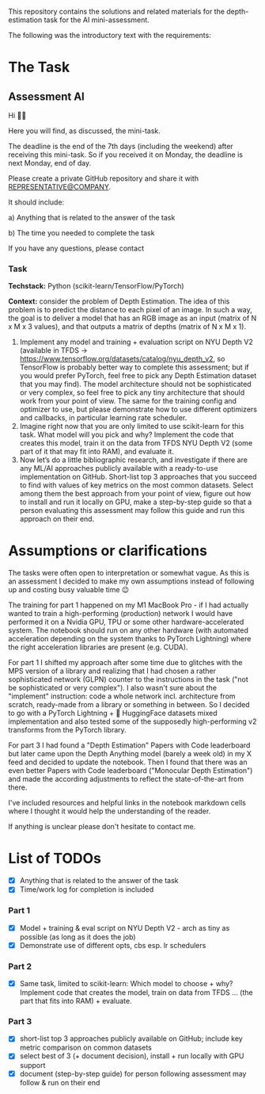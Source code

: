 This repository contains the solutions and related materials for the depth-estimation task for the AI mini-assessment.

The following was the introductory text with the requirements:

# The Task

## Assessment AI

Hi 👋😊

Here you will find, as discussed, the mini-task.

The deadline is the end of the 7th days (including the weekend) after receiving this mini-task. So if you received it on Monday, the deadline is next Monday, end of day.

Please create a private GitHub repository and share it with <REPRESENTATIVE@COMPANY>.

It should include:

a) Anything that is related to the answer of the task

b) The time you needed to complete the task

If you have any questions, please contact <ContactAtCendas>

### **Task**

**Techstack:** Python (scikit-learn/TensorFlow/PyTorch)

**Context:** consider the problem of Depth Estimation. The idea of this problem is to predict the distance to each pixel of an image. In such a way, the goal is to deliver a model that has an RGB image as an input (matrix of N x M x 3 values), and that outputs a matrix of depths (matrix of N x M x 1).

1. Implement any model and training + evaluation script on NYU Depth V2 (available in TFDS → https://www.tensorflow.org/datasets/catalog/nyu_depth_v2, so TensorFlow is probably better way to complete this assessment; but if you would prefer PyTorch, feel free to pick any Depth Estimation dataset that you may find). The model architecture should not be sophisticated or very complex, so feel free to pick any tiny architecture that should work from your point of view. The same for the training config and optimizer to use, but please demonstrate how to use different optimizers and callbacks, in particular learning rate scheduler.
2. Imagine right now that you are only limited to use scikit-learn for this task. What model will you pick and why? Implement the code that creates this model, train it on the data from TFDS NYU Depth V2 (some part of it that may fit into RAM), and evaluate it.
3. Now let’s do a little bibliographic research, and investigate if there are any ML/AI approaches publicly available with a ready-to-use implementation on GitHub. Short-list top 3 approaches that you succeed to find with values of key metrics on the most common datasets. Select among them the best approach from your point of view, figure out how to install and run it locally on GPU, make a step-by-step guide so that a person evaluating this assessment may follow this guide and run this approach on their end.

# Assumptions or clarifications

The tasks were often open to interpretation or somewhat vague. As this is an assessment I decided to make my own assumptions instead of following up and costing busy valuable time 😉

The training for part 1 happened on my M1 MacBook Pro - if I had actually wanted to train a high-performing (production) network I would have performed it on a Nvidia GPU, TPU or some other hardware-accelerated system. The notebook should run on any other hardware (with automated acceleration depending on the system thanks to PyTorch Lightning) where the right acceleration libraries are present (e.g. CUDA).

For part 1 I shifted my approach after some time due to glitches with the MPS version of a library and realizing that I had chosen a rather sophisticated network (GLPN) counter to the instructions in the task ("not be sophisticated or very complex"). I also wasn't sure about the "implement" instruction: code a whole network incl. architecture from scratch, ready-made from a library or something in between. So I decided to go with a PyTorch Lightning + 🤗 HuggingFace datasets mixed implementation and also tested some of the supposedly high-performing v2 transforms from the PyTorch library.

For part 3 I had found a "Depth Estimation" Papers with Code leaderboard but later came upon the Depth Anything model (barely a week old) in my X feed and decided to update the notebook. Then I found that there was an even better Papers with Code leaderboard ("Monocular Depth Estimation") and made the according adjustments to reflect the state-of-the-art from there.

I've included resources and helpful links in the notebook markdown cells where I thought it would help the understanding of the reader.

If anything is unclear please don't hesitate to contact me.

# List of TODOs
- [x] Anything that is related to the answer of the task
- [x] Time/work log for completion is included

### Part 1
- [x] Model + training & eval script on NYU Depth V2 - arch as tiny as possible (as long as it does the job)
- [x] Demonstrate use of different opts, cbs esp. lr schedulers

### Part 2
- [x] Same task, limited to scikit-learn: Which model to choose + why? Implement code that creates the model, train on data from TFDS ... (the part that fits into RAM) + evaluate.

### Part 3
- [x] short-list top 3 approaches publicly available on GitHub; include key metric comparison on common datasets
- [x] select best of 3 (+ document decision), install + run locally with GPU support
- [x] document (step-by-step guide) for person following assessment may follow & run on their end
